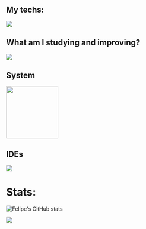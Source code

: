 ## My techs: 
<div>
    <img src="https://skillicons.dev/icons?i=python,typescript,html,scss,django,python,react,angular,bootstrap,cypress" /><br>
</div>
          

## What am I studying and improving?
<div style="display: flex; align-items:center">
<img src="https://skillicons.dev/icons?i=tailwind,jest,python,django,typescript" />
</div>

## System

<img src="https://cdn.jsdelivr.net/gh/devicons/devicon@latest/icons/ubuntu/ubuntu-original-wordmark.svg" width="140" height="140" loading="lazy" />
                  
## IDEs

<div>
    <img src="https://skillicons.dev/icons?i=vscode,pycharm,webstorm" />
</div>
          

          
          
<h1>Stats:</h1>

![Felipe's GitHub stats](https://github-readme-stats.vercel.app/api?username=fandredev&show_icons=true&theme=radical)

<a href="https://wakatime.com"><img src="https://wakatime.com/share/@orydev/144849ba-b76e-4dc1-b2a7-08fc70587898.png" /></a>
